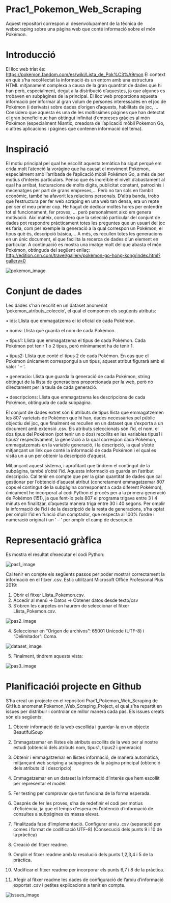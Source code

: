 # Prac1_Pokemon_Web_Scraping
Aquest repositori correspon al desenvolupament de la tècnica de webscraping sobre una pàgina web que conté informació sobre el món Pokémon.

# Introducció
El lloc web triat és: https://pokemon.fandom.com/es/wiki/Lista_de_Pok%C3%A9mon 
El context en què s’ha recol·lectat la informació és un entorn amb una estructura HTML mitjanament complexa a causa de la gran quantitat de dades que hi han però, especialment, degut a la distribució d’aquestes, ja que algunes es trobaven en subpàgines de la principal.
El lloc web proporciona aquesta informació per informar al gran volum de persones interessades en el joc de Pokémon (i derivats) sobre dades d’origen d’aquests, habilitats de joc, ... Considero que aquesta és una de les moltíssimes pàgines que han detectat el gran benefici que han obtingut infinitat d’empreses gràcies al món Pokémon (especialment Niantic, creadora de l’aplicació mòbil Pokemon Go, o altres aplicacions i pàgines que contenen informació del tema).

# Inspiració

El motiu principal pel qual he escollit aquesta temàtica ha sigut perquè em crida molt l’atenció la voràgine que ha causat el moviment Pokémon, especialment amb l’arribada de l’aplicació mòbil Pokémon Go, a més de per motius d’interés particulars. Penso que és increïble el nivell d’abastament al qual ha arribat, facturacions de molts dígits, publicitat constant, patrocinis i mecenatges per part de grans empreses,... Però no tan sols en l’ambit econòmic, també ha afavorit les relacions personals.
D’altra banda, trobo que l’estructura per fer web scraping en una web tan densa, era un repte per ser el meu primer cop. He hagut de dedicar moltes hores per entendre tot el funcionament, fer proves, ... però personalment això em genera motivació.
Així mateix, considero que la selecció particular del conjunt de dades pot respondre pràcticament totes les preguntes que un usuari del joc es faria, com per exemple la generació a la qual correspon un Pokémon, el tipus què és, descripció bàsica,... A més, es recullen totes les generacions en un únic document, el que facilita la recerca de dades d’un element en particular.
A continuació es mostra una imatge molt del que abasta el món Pokémon, obtinguda del següent enllaç:
http://edition.cnn.com/travel/gallery/pokemon-go-hong-kong/index.html?gallery=0

![pokemon_image](images/pokgo.jpg)

# Conjunt de dades

Les dades s’han recollit en un dataset anomenat ‘pokemon_atributs_coleccio’, el qual el componen els següents atributs:

•	ids: Llista que emmagatzema el id oficial de cada Pokémon.

•	noms: Llista que guarda el nom de cada Pokémon.

•	tipus1: Llista que emmagatzema el tipus de cada Pokémon. Cada Pokémon pot tenir 1 o 2 tipus, però mínimament ha de tenir 1.

•	tipus2: Llista que conté el tipus 2 de cada Pokémon. En cas que el Pokémon únicament correspongui a un tipus, aquest atribut figurarà   amb el valor ‘ – ‘.

•	generacio: Llista que guarda la generació de cada Pokémon, string obtingut de la llista de generacions proporcionada per la web, però   no directament per la taula de cada generació.

•	descripcions: Llista que emmagatzema les descripcions de cada Pokémon, obtinguda de cada subpàgina.

El conjunt de dades extret són 6 atributs de tipus llista que emmagatzemen les 807 varietats de Pokémon que hi han, dades necessàries pel públic objectiu del joc, que finalment es recullen en un dataset que s’exporta a un document amb extensió .csv. Els atributs seleccionats són l’id, el nom, el dos tipus del Pokémon (pot tenir un o dos) recollits en les variables tipus1 i tipus2 respectivament, la generació a la qual correspon cada Pokémon, emmagatzemats en la variable generació, i la descripció, la qual s’obté mitjançant un link que conté la informació de cada Pokémon i el qual es visita un a un per obtenir la descripció d’aquest.

Mitjançant aquest sistema, i aprofitant que tindrem el contingut de la subpàgina, també s’obté l’id. Aquesta informació es guarda en l’atribut descripcio. Cal tenir en compte que per la gran quantitat de dades que cal gestionar per l’obtenció d’aquest atribut (concretament emmagatzemar 807 cops el contingut de la subpàgina corresponent a cada diferent Pokémon), únicament he incorporat al codi Python el procés per a la primera generació de Pokémon (151), ja que fent-lo pels 807 el programa trigava entre 3 i 4 minuts en finalitzar, d’aquesta manera triga entre 30 i 40 segons. Per omplir la informació de l’id i de la descripció de la resta de generacions, s’ha optat per omplir l’id en funció d’un comptador, que respecta al 100% l’ordre i numeració original i un ‘ – ‘ per omplir el camp de descripció.


# Representació gràfica

Es mostra el resultat d’executar el codi Python:

![pas1_image](images/Capture3.PNG)

Cal tenir en compte els següents passos per poder mostrar correctament la informació en el fitxer .csv. Estic utilitzant Microsoft Office Profesional Plus 2019:
1.	Obrir el fitxer Llista_Pokemon.csv.
2.	Accedir al menú -> Datos -> Obtener datos desde texto/csv
3.	S’obren les carpetes on haurem de seleccionar el fitxer Llista_Pokemon.csv.

![pas2_image](images/Capture1.PNG)

4.	Seleccionar en “Origen de archivos”: 65001 Unicode (UTF-8) i “Delimitador”: Coma.

![dataset_image](images/Capture2.PNG)


5.	Finalment, tindrem aquesta vista:


![pas3_image](images/Capture3.PNG)


# Planificaciói projecte en Github

S’ha creat un projecte en el repositori Prac1_Pokemon_Web_Scraping de GitHub anomenat Pokemon_Web_Scraping_Project, el qual s’ha repartit en issues per distribuir i controlar de millor manera cada pas. Els issues creats són els següents:

1.	Obtenir informació de la web escollida i guardar-la en un objecte BeautifulSoup

2.	Emmagatzemar en llistes els atributs escollits de la web per al nostre estudi (obtenció dels atributs nom, tipus1, tipus2 i generacio)

3.	Obtenir i emmagatzemar en llistes informació, de manera automàtica, mitjançant web scriping a subpàgines de la pàgina principal (obtenció dels atributs id i descripcio)

4.	Emmagatzemar en un dataset la informació d’interès que hem escollit per representar el model.

5.	Fer testing per comprovar que tot funciona de la forma esperada.

6.	Després de fer les proves, s’ha de redefinir el codi per motius d’eficiència, ja que el temps d’espera en l’obtenció d’informació de consultes a subpàgines és massa elevat.

7.	Finalitzada fase d’implementació. Configurar arxiu .csv (separació per comes i format de codificació UTF-8) (Consecució dels punts 9 i 10 de la pràctica)

8.	Creació del fitxer readme.

9.	Omplir el fitxer readme amb la resolució dels punts 1,2,3,4 i 5 de la pràctica.

10.	Modificar el fitxer readme per incorporar els punts 6,7 i 8 de la pràctica.

11.	Afegir al fitxer readme les dades de configuració de l’arxiu d’informació exportat .csv i petites explicacions a tenir en compte.


![issues_image](images/issues.PNG)

